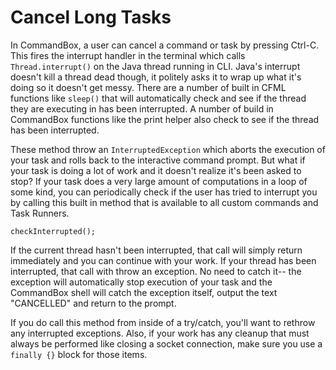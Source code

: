 # Cancel Long Tasks

In CommandBox, a user can cancel a command or task by pressing Ctrl-C. This fires the interrupt handler in the terminal which calls `Thread.interrupt()` on the Java thread running in CLI. Java's interrupt doesn't kill a thread dead though, it politely asks it to wrap up what it's doing so it doesn't get messy. There are a number of built in CFML functions like `sleep()` that will automatically check and see if the thread they are executing in has been interrupted. A number of build in CommandBox functions like the print helper also check to see if the thread has been interrupted.

These method throw an `InterruptedException` which aborts the execution of your task and rolls back to the interactive command prompt. But what if your task is doing a lot of work and it doesn't realize it's been asked to stop? If your task does a very large amount of computations in a loop of some kind, you can periodically check if the user has tried to interrupt you by calling this built in method that is available to all custom commands and Task Runners.

```text
checkInterrupted();
```

If the current thread hasn't been interrupted, that call will simply return immediately and you can continue with your work. If your thread has been interrupted, that call with throw an exception. No need to catch it-- the exception will automatically stop execution of your task and the CommandBox shell will catch the exception itself, output the text "CANCELLED" and return to the prompt.

If you do call this method from inside of a try/catch, you'll want to rethrow any interrupted exceptions.  Also, if your work has any cleanup that must always be performed like closing a socket connection, make sure you use a `finally {}` block for those items.


